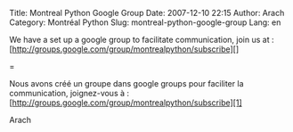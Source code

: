 Title: Montreal Python Google Group
Date: 2007-12-10 22:15
Author: Arach
Category: Montréal Python
Slug: montreal-python-google-group
Lang: en

We have a set up a google group to facilitate communication, join us at
: [http://groups.google.com/group/montrealpython/subscribe][]

=

Nous avons créé un groupe dans google groups pour faciliter la
communication, joignez-vous à :
[http://groups.google.com/group/montrealpython/subscribe][1]

Arach

  [http://groups.google.com/group/montrealpython/subscribe]: http://groups.google.com/group/montrealpython/subscribe
    "Montreal Python Google Group "
  [1]: http://groups.google.com/group/montrealpython/subscribe
    "Montréal Python @ Google Groups"
